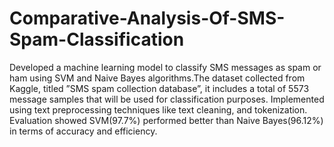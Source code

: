# Comparative-Analysis-Of-SMS-Spam-Classification
Developed a machine learning model to classify SMS messages as spam or ham using SVM and Naive Bayes algorithms.The dataset collected from Kaggle, titled ”SMS spam collection database”, it includes a total of 5573 message samples that will be used for classification purposes. Implemented using text preprocessing techniques like text cleaning, and tokenization. Evaluation showed SVM(97.7%) performed better than Naive Bayes(96.12%) in terms of accuracy and efficiency.

